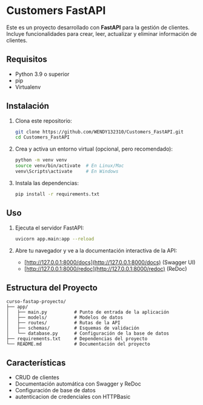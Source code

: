 # Customers FastAPI

Este es un proyecto desarrollado con **FastAPI** para la gestión de clientes. Incluye funcionalidades para crear, leer, actualizar y eliminar información de clientes.

## Requisitos

- Python 3.9 o superior
- pip 
- Virtualenv

## Instalación

1. Clona este repositorio:
   ```bash
   git clone https://github.com/WENDY132310/Customers_FastAPI.git
   cd Customers_FastAPI
   ```

2. Crea y activa un entorno virtual (opcional, pero recomendado):
   ```bash
   python -m venv venv
   source venv/bin/activate  # En Linux/Mac
   venv\Scripts\activate     # En Windows
   ```

3. Instala las dependencias:
   ```bash
   pip install -r requirements.txt
   ```

## Uso

1. Ejecuta el servidor FastAPI:
   ```bash
   uvicorn app.main:app --reload
   ```

2. Abre tu navegador y ve a la documentación interactiva de la API:
   - [http://127.0.0.1:8000/docs](http://127.0.0.1:8000/docs) (Swagger UI)
   - [http://127.0.0.1:8000/redoc](http://127.0.0.1:8000/redoc) (ReDoc)

## Estructura del Proyecto

```
curso-fastap-proyecto/
├── app/
│   ├── main.py          # Punto de entrada de la aplicación
│   ├── models/          # Modelos de datos
│   ├── routes/          # Rutas de la API
│   ├── schemas/         # Esquemas de validación
│   └── database.py      # Configuración de la base de datos
├── requirements.txt     # Dependencias del proyecto
└── README.md            # Documentación del proyecto
```

## Características

- CRUD de clientes
- Documentación automática con Swagger y ReDoc
- Configuración de base de datos
- autenticacion de credenciales con HTTPBasic

